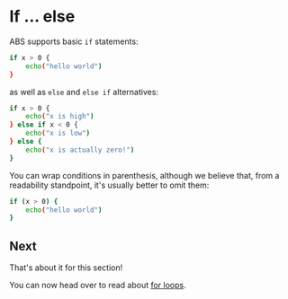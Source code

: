 # If ... else

ABS supports basic `if` statements:

``` bash
if x > 0 {
    echo("hello world")
}
```

as well as `else` and `else if` alternatives:

``` bash
if x > 0 {
    echo("x is high")
} else if x < 0 {
    echo("x is low")
} else {
    echo("x is actually zero!")
}
```

You can wrap conditions in parenthesis, although we believe that,
from a readability standpoint, it's usually better to omit them:

``` bash
if (x > 0) {
    echo("hello world")
}
```

## Next

That's about it for this section!

You can now head over to read about [for loops](/syntax/for).